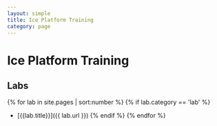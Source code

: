 ```yaml
---
layout: simple
title: Ice Platform Training
category: page
---
```


# Ice Platform Training

## Labs

{% for lab in site.pages | sort:number %}
  {% if lab.category == 'lab' %}
  - [{{lab.title}}]({{ lab.url }})
  {% endif %}
{% endfor %}
